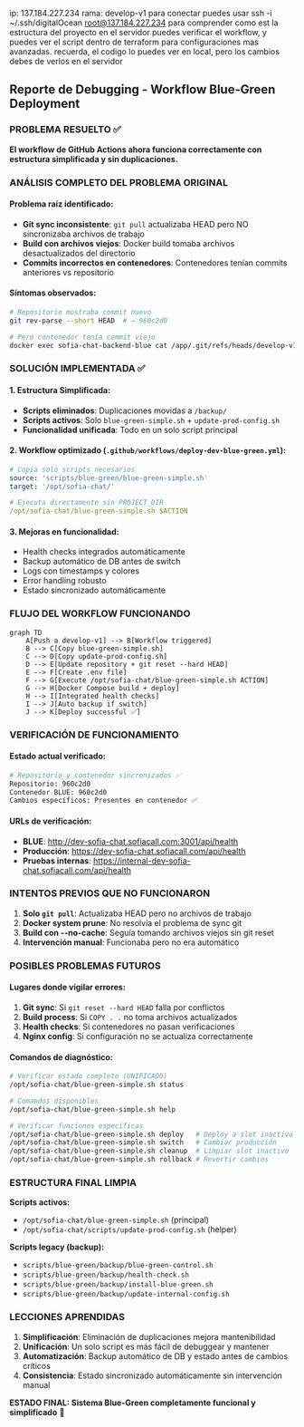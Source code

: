 ip: 137.184.227.234
rama: develop-v1
para conectar puedes usar
ssh -i ~/.ssh/digitalOcean root@137.184.227.234
para comprender como est la estructura del proyecto en el servidor puedes verificar el workflow, y puedes ver el script dentro de terraform para configuraciones mas avanzadas.
recuerda, el codigo lo puedes ver en local, pero los cambios debes de verlos en el servidor

## Reporte de Debugging - Workflow Blue-Green Deployment

### PROBLEMA RESUELTO ✅

**El workflow de GitHub Actions ahora funciona correctamente con estructura simplificada y sin duplicaciones.**

### ANÁLISIS COMPLETO DEL PROBLEMA ORIGINAL

#### Problema raíz identificado:
- **Git sync inconsistente**: `git pull` actualizaba HEAD pero NO sincronizaba archivos de trabajo
- **Build con archivos viejos**: Docker build tomaba archivos desactualizados del directorio
- **Commits incorrectos en contenedores**: Contenedores tenían commits anteriores vs repositorio

#### Síntomas observados:
```bash
# Repositorio mostraba commit nuevo
git rev-parse --short HEAD  # → 960c2d0

# Pero contenedor tenía commit viejo  
docker exec sofia-chat-backend-blue cat /app/.git/refs/heads/develop-v1 | cut -c1-7  # → c29a4e2
```

### SOLUCIÓN IMPLEMENTADA ✅

#### 1. **Estructura Simplificada**:
- **Scripts eliminados**: Duplicaciones movidas a `/backup/`
- **Scripts activos**: Solo `blue-green-simple.sh` + `update-prod-config.sh`
- **Funcionalidad unificada**: Todo en un solo script principal

#### 2. **Workflow optimizado** (`.github/workflows/deploy-dev-blue-green.yml`):
```yaml
# Copia solo scripts necesarios
source: 'scripts/blue-green/blue-green-simple.sh'
target: '/opt/sofia-chat/'

# Ejecuta directamente sin PROJECT_DIR
/opt/sofia-chat/blue-green-simple.sh $ACTION
```

#### 3. **Mejoras en funcionalidad**:
- Health checks integrados automáticamente
- Backup automático de DB antes de switch
- Logs con timestamps y colores
- Error handling robusto
- Estado sincronizado automáticamente

### FLUJO DEL WORKFLOW FUNCIONANDO

```mermaid
graph TD
    A[Push a develop-v1] --> B[Workflow triggered]
    B --> C[Copy blue-green-simple.sh]
    C --> D[Copy update-prod-config.sh]
    D --> E[Update repository + git reset --hard HEAD]
    E --> F[Create .env file]
    F --> G[Execute /opt/sofia-chat/blue-green-simple.sh ACTION]
    G --> H[Docker Compose build + deploy]
    H --> I[Integrated health checks]
    I --> J[Auto backup if switch]
    J --> K[Deploy successful ✅]
```

### VERIFICACIÓN DE FUNCIONAMIENTO

#### Estado actual verificado:
```bash
# Repositorio y contenedor sincronizados ✅
Repositorio: 960c2d0
Contenedor BLUE: 960c2d0
Cambios específicos: Presentes en contenedor ✅
```

#### URLs de verificación:
- **BLUE**: http://dev-sofia-chat.sofiacall.com:3001/api/health
- **Producción**: https://dev-sofia-chat.sofiacall.com/api/health
- **Pruebas internas**: https://internal-dev-sofia-chat.sofiacall.com/api/health

### INTENTOS PREVIOS QUE NO FUNCIONARON

1. **Solo `git pull`**: Actualizaba HEAD pero no archivos de trabajo
2. **Docker system prune**: No resolvía el problema de sync git
3. **Build con --no-cache**: Seguía tomando archivos viejos sin git reset
4. **Intervención manual**: Funcionaba pero no era automático

### POSIBLES PROBLEMAS FUTUROS

#### Lugares donde vigilar errores:
1. **Git sync**: Si `git reset --hard HEAD` falla por conflictos
2. **Build process**: Si `COPY . .` no toma archivos actualizados
3. **Health checks**: Si contenedores no pasan verificaciones
4. **Nginx config**: Si configuración no se actualiza correctamente

#### Comandos de diagnóstico:
```bash
# Verificar estado completo (UNIFICADO)
/opt/sofia-chat/blue-green-simple.sh status

# Comandos disponibles
/opt/sofia-chat/blue-green-simple.sh help

# Verificar funciones específicas
/opt/sofia-chat/blue-green-simple.sh deploy   # Deploy a slot inactivo
/opt/sofia-chat/blue-green-simple.sh switch   # Cambiar producción 
/opt/sofia-chat/blue-green-simple.sh cleanup  # Limpiar slot inactivo
/opt/sofia-chat/blue-green-simple.sh rollback # Revertir cambios
```

### ESTRUCTURA FINAL LIMPIA

**Scripts activos:**
- `/opt/sofia-chat/blue-green-simple.sh` (principal)
- `/opt/sofia-chat/scripts/update-prod-config.sh` (helper)

**Scripts legacy (backup):**
- `scripts/blue-green/backup/blue-green-control.sh`
- `scripts/blue-green/backup/health-check.sh`
- `scripts/blue-green/backup/install-blue-green.sh`
- `scripts/blue-green/backup/update-internal-config.sh`

### LECCIONES APRENDIDAS

1. **Simplificación**: Eliminación de duplicaciones mejora mantenibilidad
2. **Unificación**: Un solo script es más fácil de debuggear y mantener
3. **Automatización**: Backup automático de DB y estado antes de cambios críticos
4. **Consistencia**: Estado sincronizado automáticamente sin intervención manual

**ESTADO FINAL: Sistema Blue-Green completamente funcional y simplificado** 🎉